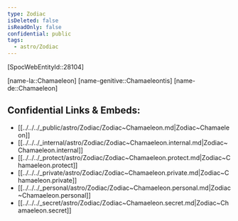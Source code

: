 ```yaml
---
type: Zodiac
isDeleted: false
isReadOnly: false
confidential: public
tags:
  - astro/Zodiac
---
```

[SpocWebEntityId::28104]



[name-la::Chamaeleon]
[name-genitive::Chamaeleontis]
[name-de::Chamaeleon]


## Confidential Links & Embeds: 
- [[../../../_public/astro/Zodiac/Zodiac~Chamaeleon.md|Zodiac~Chamaeleon]] 
- [[../../../_internal/astro/Zodiac/Zodiac~Chamaeleon.internal.md|Zodiac~Chamaeleon.internal]] 
- [[../../../_protect/astro/Zodiac/Zodiac~Chamaeleon.protect.md|Zodiac~Chamaeleon.protect]] 
- [[../../../_private/astro/Zodiac/Zodiac~Chamaeleon.private.md|Zodiac~Chamaeleon.private]] 
- [[../../../_personal/astro/Zodiac/Zodiac~Chamaeleon.personal.md|Zodiac~Chamaeleon.personal]] 
- [[../../../_secret/astro/Zodiac/Zodiac~Chamaeleon.secret.md|Zodiac~Chamaeleon.secret]] 

